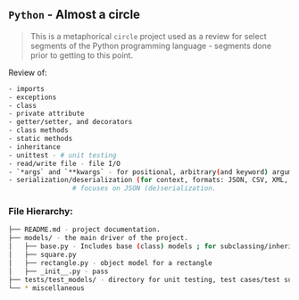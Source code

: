 ## `Python` - Almost a circle

> This is a metaphorical `circle` project used as a review for select segments of the Python programming language - segments done prior to getting to this point.

Review of:
```bash
- imports
- exceptions
- class
- private attribute
- getter/setter, and decorators
- class methods
- static methods
- inheritance
- unittest - # unit testing
- read/write file - file I/O
- `*args` and `**kwargs` - for positional, arbitrary(and keyword) arguments
- serialization/deserialization (for context, formats: JSON, CSV, XML, YAML, Protocol buffers, MessagePack)
  				# focuses on JSON (de)serialization.
```

### File Hierarchy:
```bash
├── README.md - project documentation.
├── models/ - the main driver of the project.
│   ├── base.py - Includes base (class) models ; for subclassing/inheritance.
│   ├── square.py
│   ├── rectangle.py - object model for a rectangle
│   ├── _init__.py - pass
├── tests/test_models/ - directory for unit testing, test cases/test suites etc.
└── * miscellaneous
```
